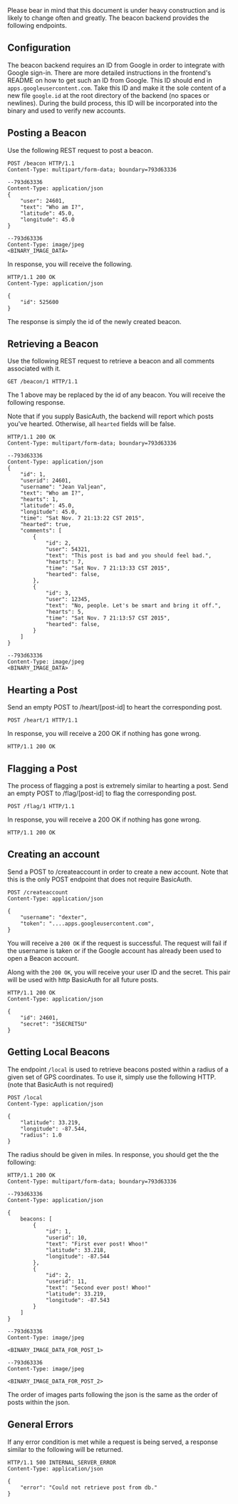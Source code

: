 Please bear in mind that this document is under heavy
construction and is likely to change often and greatly.
The beacon backend provides the following endpoints.

## Configuration

The beacon backend requires an ID from Google in order to
integrate with Google sign-in. There are more detailed
instructions in the frontend's README on how to get such an
ID from Google. This ID should end in 
```apps.googleusercontent.com```. Take this ID and make it
the sole content of a new file ```google.id``` at the root
directory of the backend (no spaces or newlines). During the
build process, this ID will be incorporated into the binary
and used to verify new accounts.

## Posting a Beacon

Use the following REST request to post a beacon.

```http
POST /beacon HTTP/1.1
Content-Type: multipart/form-data; boundary=793d63336

--793d63336
Content-Type: application/json
{
    "user": 24601,
    "text": "Who am I?",
    "latitude": 45.0,
    "longitude": 45.0
}

--793d63336
Content-Type: image/jpeg
<BINARY_IMAGE_DATA>
```

In response, you will receive the following.
```http
HTTP/1.1 200 OK
Content-Type: application/json

{
    "id": 525600
}
```
The response is simply the id of the newly created beacon.

## Retrieving a Beacon

Use the following REST request to retrieve a beacon and
all comments associated with it.

```http
GET /beacon/1 HTTP/1.1
```

The 1 above may be replaced by the id of any beacon.
You will receive the following response.

Note that if you supply BasicAuth, the backend will
report which posts you've hearted. Otherwise, all
```hearted``` fields will be false.

```http
HTTP/1.1 200 OK
Content-Type: multipart/form-data; boundary=793d63336

--793d63336
Content-Type: application/json
{
    "id": 1,
    "userid": 24601,
    "username": "Jean Valjean",
    "text": "Who am I?",
    "hearts": 1,
    "latitude": 45.0,
    "longitude": 45.0,
    "time": "Sat Nov. 7 21:13:22 CST 2015",
    "hearted": true,
    "comments": [
        {
            "id": 2,
            "user": 54321,
            "text": "This post is bad and you should feel bad.",
            "hearts": 7,
            "time": "Sat Nov. 7 21:13:33 CST 2015",
            "hearted": false,
        },
        {
            "id": 3,
            "user": 12345,
            "text": "No, people. Let's be smart and bring it off.",
            "hearts": 5,
            "time": "Sat Nov. 7 21:13:57 CST 2015",
            "hearted": false,
        }
    ]
}

--793d63336
Content-Type: image/jpeg
<BINARY_IMAGE_DATA>
```

## Hearting a Post

Send an empty POST to /heart/[post-id] to heart the corresponding
post.

```http
POST /heart/1 HTTP/1.1 
```

In response, you will receive a 200 OK if nothing has gone wrong.

```http
HTTP/1.1 200 OK
```

## Flagging a Post

The process of flagging a post is extremely similar to hearting
a post.
Send an empty POST to /flag/[post-id] to flag the corresponding
post.

```http
POST /flag/1 HTTP/1.1 
```

In response, you will receive a 200 OK if nothing has gone wrong.

```http
HTTP/1.1 200 OK
```

## Creating an account

Send a POST to /createaccount in order to create a new account.
Note that this is the only POST endpoint that does not require
BasicAuth.

```http
POST /createaccount
Content-Type: application/json

{
    "username": "dexter",
    "token": "....apps.googleusercontent.com",
}
```

You will receive a ``200 OK`` if the request is successful.
The request will fail if the username is taken or if the Google
account has already been used to open a Beacon account.

Along with the ```200 OK```, you will receive your user ID
and the secret. This pair will be used with http BasicAuth
for all future posts.

```http
HTTP/1.1 200 OK
Content-Type: application/json

{
    "id": 24601,
    "secret": "3SECRET5U"
}
```

## Getting Local Beacons
The endpoint ```/local``` is used to retrieve beacons posted within
a radius of a given set of GPS coordinates. To use it, simply use
the following HTTP. (note that BasicAuth is not required)

```http
POST /local
Content-Type: application/json

{
    "latitude": 33.219,
    "longitude": -87.544,
    "radius": 1.0
}
```

The radius should be given in miles. In response, you should get the
the following:

```http
HTTP/1.1 200 OK
Content-Type: multipart/form-data; boundary=793d63336

--793d63336
Content-Type: application/json

{
    beacons: [
        {
            "id": 1,
            "userid": 10,
            "text": "First ever post! Whoo!"
            "latitude": 33.218,
            "longitude": -87.544
        },
        {
            "id": 2,
            "userid": 11,
            "text": "Second ever post! Whoo!"
            "latitude": 33.219,
            "longitude": -87.543
        }
    ]
}

--793d63336
Content-Type: image/jpeg

<BINARY_IMAGE_DATA_FOR_POST_1>

--793d63336
Content-Type: image/jpeg

<BINARY_IMAGE_DATA_FOR_POST_2>
```

The order of images parts following the json is the same as the
order of posts within the json.

## General Errors
If any error condition is met while a request is being served, a
response similar to the following will be returned.

```http
HTTP/1.1 500 INTERNAL_SERVER_ERROR
Content-Type: application/json

{
    "error": "Could not retrieve post from db."
}
```
